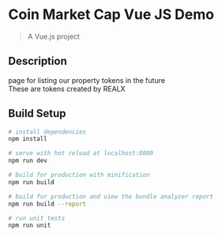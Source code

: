 # Coin Market Cap Vue JS Demo

> A Vue.js project

## Description
page for listing our property tokens in the future <br/>
These are tokens created by REALX<br>


## Build Setup

``` bash
# install dependencies
npm install

# serve with hot reload at localhost:8080
npm run dev

# build for production with minification
npm run build

# build for production and view the bundle analyzer report
npm run build --report

# run unit tests
npm run unit
